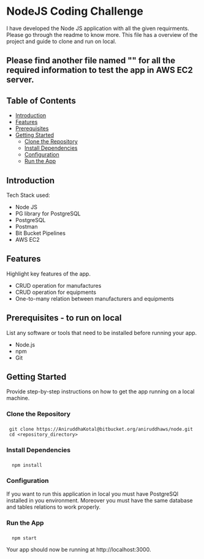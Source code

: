 # NodeJS Coding Challenge

I have developed the Node JS application with all the given requirments. Please go through the readme to know more.
This file has a overview of the project and guide to clone and run on local.

## Please find another file named "" for all the required information to test the app in AWS EC2 server. 


## Table of Contents

- [Introduction](#introduction)
- [Features](#features)
- [Prerequisites](#prerequisites)
- [Getting Started](#getting-started)
  - [Clone the Repository](#clone-the-repository)
  - [Install Dependencies](#install-dependencies)
  - [Configuration](#configuration)
  - [Run the App](#run-the-app)
<a name="introduction"></a>

## Introduction 

Tech Stack used:

- Node JS
- PG library for PostgreSQL
- PostgreSQL
- Postman
- Bit Bucket Pipelines
- AWS EC2

## Features <a name="features"></a>

Highlight key features of the app.

- CRUD operation for manufactures
- CRUD operation for equipments
- One-to-many relation between manufacturers and equipments

## Prerequisites <a name="prerequisites"></a> - to run on local

List any software or tools that need to be installed before running your app.

- Node.js 
- npm
- Git

## Getting Started <a name="getting-started"></a>

Provide step-by-step instructions on how to get the app running on a local machine.

### Clone the Repository<a name="clone-the-repository"></a>
###


```
 git clone https://AniruddhaKotal@bitbucket.org/aniruddhaws/node.git
 cd <repository_directory>
```

### Install Dependencies <a name="install-dependencies"></a>
###
```
  npm install
```

### Configuration <a name="configuration"></a>

If you want to run this application in local you must have PostgreSQl installed in you environment.
Moreover you must have the same database and tables relations to work properly.

### Run the App <a name="run-the-app"></a>
###
```
  npm start
```

Your app should now be running at http://localhost:3000.
